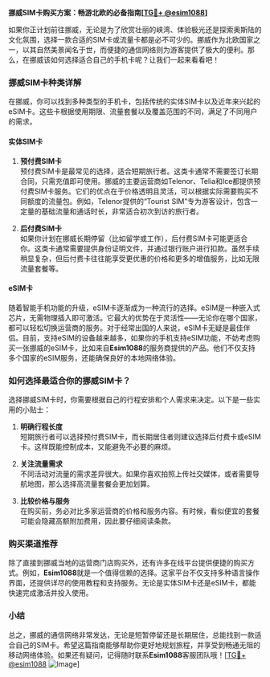 **挪威SIM卡购买方案：畅游北欧的必备指南[[TG💪+ @esim1088](https://t.me/s/esim1088)]**

如果你正计划前往挪威，无论是为了欣赏壮丽的峡湾、体验极光还是探索奥斯陆的文化氛围，选择一款合适的SIM卡或流量卡都是必不可少的。挪威作为北欧国家之一，以其自然美景闻名于世，而便捷的通信网络则为游客提供了极大的便利。那么，在挪威该如何选择适合自己的手机卡呢？让我们一起来看看吧！

### 挪威SIM卡种类详解

在挪威，你可以找到多种类型的手机卡，包括传统的实体SIM卡以及近年来兴起的eSIM卡。这些卡根据使用期限、流量套餐以及覆盖范围的不同，满足了不同用户的需求。

#### 实体SIM卡

1. **预付费SIM卡**  
   预付费SIM卡是最常见的选择，适合短期旅行者。这类卡通常不需要签订长期合同，只需充值即可使用。挪威的主要运营商如Telenor、Telia和Ice都提供预付费SIM卡服务。它们的优点在于价格透明且灵活，可以根据实际需要购买不同额度的流量包。例如，Telenor提供的“Tourist SIM”专为游客设计，包含一定量的基础流量和通话时长，非常适合初次到访的旅行者。

2. **后付费SIM卡**  
   如果你计划在挪威长期停留（比如留学或工作），后付费SIM卡可能更适合你。这类卡通常需要提供身份证明文件，并通过银行账户进行扣款。虽然手续稍显复杂，但后付费卡往往能享受更优惠的价格和更多的增值服务，比如无限流量套餐等。

#### eSIM卡

随着智能手机功能的升级，eSIM卡逐渐成为一种流行的选择。eSIM是一种嵌入式芯片，无需物理插入即可激活。它最大的优势在于灵活性——无论你在哪个国家，都可以轻松切换运营商的服务。对于经常出国的人来说，eSIM卡无疑是最佳伴侣。目前，支持eSIM的设备越来越多，如果你的手机支持eSIM功能，不妨考虑购买一张挪威的eSIM卡，比如来自**Esim1088**的服务商提供的产品。他们不仅支持多个国家的eSIM服务，还能确保良好的本地网络体验。

### 如何选择最适合你的挪威SIM卡？

选择挪威SIM卡时，你需要根据自己的行程安排和个人需求来决定。以下是一些实用的小贴士：

1. **明确行程长度**  
   短期旅行者可以选择预付费SIM卡，而长期居住者则建议选择后付费卡或eSIM卡。这样既能控制成本，又能避免不必要的麻烦。

2. **关注流量需求**  
   不同活动对流量的需求差异很大。如果你喜欢拍照上传社交媒体，或者需要导航地图，那么选择高流量套餐会更加划算。

3. **比较价格与服务**  
   在购买前，务必对比多家运营商的价格和服务内容。有时候，看似便宜的套餐可能会隐藏高额附加费用，因此要仔细阅读条款。

### 购买渠道推荐

除了直接到挪威当地的运营商门店购买外，还有许多在线平台提供便捷的购买方式。例如，**Esim1088**就是一个值得信赖的选择。这家平台不仅支持多种语言操作界面，还提供详尽的使用教程和支持服务。无论是实体SIM卡还是eSIM卡，都能快速完成激活并投入使用。

### 小结

总之，挪威的通信网络非常发达，无论是短暂停留还是长期居住，总能找到一款适合自己的SIM卡。希望这篇指南能够帮助你更好地规划旅程，并享受到畅通无阻的移动网络体验。如果还有疑问，记得随时联系**Esim1088**客服团队哦！[[TG💪+ @esim1088](https://t.me/s/esim1088) ![Image](https://i.postimg.cc/4NQfJmqS/Snipaste-2025-05-13-00-14-12.png)]